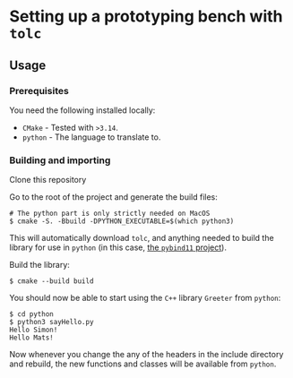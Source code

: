 # Setting up a prototyping bench with `tolc` #

## Usage ##

### Prerequisites ###

You need the following installed locally:

* `CMake` - Tested with `>3.14`.
* `python` - The language to translate to.

### Building and importing ###

Clone this repository

Go to the root of the project and generate the build files:

```shell
# The python part is only strictly needed on MacOS
$ cmake -S. -Bbuild -DPYTHON_EXECUTABLE=$(which python3)
```

This will automatically download `tolc`, and anything needed to build the library for use in `python` (in this case, [the `pybind11` project](https://github.com/pybind/pybind11)).

Build the library:

```shell
$ cmake --build build
```

You should now be able to start using the `C++` library `Greeter` from `python`:

```shell
$ cd python
$ python3 sayHello.py
Hello Simon!
Hello Mats!
```

Now whenever you change the any of the headers in the include directory and rebuild, the new functions and classes will be available from `python`.
